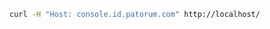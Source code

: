 ﻿<!-- TODO: This test does not yield the expected results if UseSSL = true -->
```sh
curl -H "Host: console.id.patorum.com" http://localhost/
```
